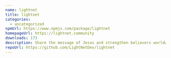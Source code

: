 ```yaml
---
name: lightnet
title: lightnet
categories:
  - uncategorized
npmUrl: https://www.npmjs.com/package/lightnet
homepageUrl: https://lightnet.community
downloads: 173
description: Share the message of Jesus and strengthen believers worldwide.
repoUrl: https://github.com/LightNetDev/lightnet
---
```

